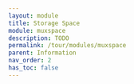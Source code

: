```yaml
---
layout: module
title: Storage Space
module: muxspace
description: TODO
permalink: /tour/modules/muxspace
parent: Information
nav_order: 2
has_toc: false
---
```

